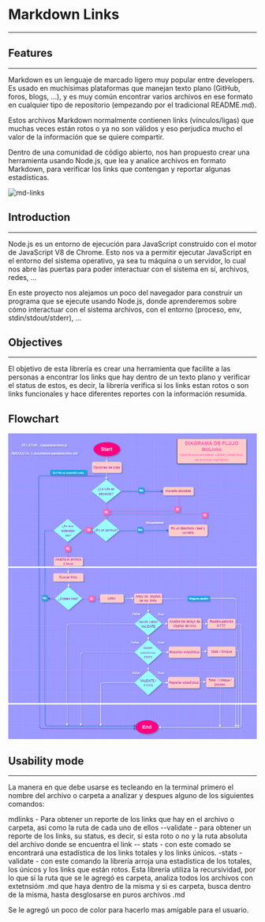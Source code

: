 # Markdown Links
***
## Features
***
Markdown es un lenguaje de marcado ligero muy popular entre developers. Es usado en muchísimas plataformas que manejan texto plano (GitHub, foros, blogs, ...), y es muy común encontrar varios archivos en ese formato en cualquier tipo de repositorio (empezando por el tradicional README.md).

Estos archivos Markdown normalmente contienen links (vínculos/ligas) que muchas veces están rotos o ya no son válidos y eso perjudica mucho el valor de la información que se quiere compartir.

Dentro de una comunidad de código abierto, nos han propuesto crear una herramienta usando Node.js, que lea y analice archivos en formato Markdown, para verificar los links que contengan y reportar algunas estadísticas.


![md-links](https://user-images.githubusercontent.com/110297/42118443-b7a5f1f0-7bc8-11e8-96ad-9cc5593715a6.jpg)

## Introduction
***
Node.js es un entorno de ejecución para JavaScript construido con el motor de JavaScript V8 de Chrome. Esto nos va a permitir ejecutar JavaScript en el entorno del sistema operativo, ya sea tu máquina o un servidor, lo cual nos abre las puertas para poder interactuar con el sistema en sí, archivos, redes, ...

En este proyecto nos alejamos un poco del navegador para construir un programa que se ejecute usando Node.js, donde aprenderemos sobre cómo interactuar con el sistema archivos, con el entorno (proceso, env, stdin/stdout/stderr), ...

## Objectives
***
El objetivo de esta librería es crear una herramienta que facilite a las personas a encontrar los links que hay dentro de un texto plano y verificar el status de estos, es decir, la librería verifica si los links estan rotos o son links funcionales y hace diferentes reportes con la información resumida.

## Flowchart

![flowchart](./imgdrawio/drawio1.png)
![flowchart](./imgdrawio/drawio2.png)
![flowchart](./imgdrawio/drawio3.png)

## Usability mode
***
La manera en que debe usarse es tecleando en la terminal primero el nombre del archivo o carpeta a analizar y despues alguno de los siguientes comandos:

mdlinks - Para obtener un reporte de los links que hay en el archivo o carpeta, asi como la ruta de cada uno de ellos
--validate - para obtener un reporte de los links, su status, es decir, si esta roto o no y la ruta absoluta del archivo donde se encuentra el link
-- stats - con este comado se encontrará una estadística de los links totales y los links únicos.
-stats -validate - con este comando la librería arroja una estadística de los totales, los únicos y los links que están rotos.
Esta librería utiliza la recursividad, por lo que si la ruta que se le agregó es carpeta, analiza todos los archivos con extetnsióm .md que haya dentro de la misma y si es carpeta, busca dentro de la misma, hasta desglosarse en puros archivos .md

Se le agregó un poco de color para hacerlo mas amigable para el usuario.




























































































































































































































































































































































































































